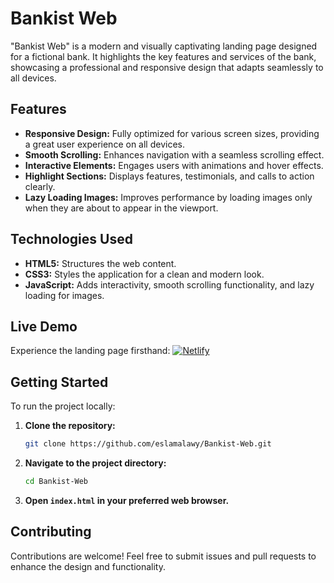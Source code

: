 # Bankist Web

"Bankist Web" is a modern and visually captivating landing page designed for a fictional bank. It highlights the key features and services of the bank, showcasing a professional and responsive design that adapts seamlessly to all devices.

## Features

- **Responsive Design:** Fully optimized for various screen sizes, providing a great user experience on all devices.
- **Smooth Scrolling:** Enhances navigation with a seamless scrolling effect.
- **Interactive Elements:** Engages users with animations and hover effects.
- **Highlight Sections:** Displays features, testimonials, and calls to action clearly.
- **Lazy Loading Images:** Improves performance by loading images only when they are about to appear in the viewport.

## Technologies Used

- **HTML5:** Structures the web content.
- **CSS3:** Styles the application for a clean and modern look.
- **JavaScript:** Adds interactivity, smooth scrolling functionality, and lazy loading for images.

## Live Demo

Experience the landing page firsthand: [![Netlify](https://img.shields.io/badge/Netlify-Deployed-blue?logo=netlify)](https://bankist-web-eslam.netlify.app/)

## Getting Started

To run the project locally:

1. **Clone the repository:**

   ```bash
   git clone https://github.com/eslamalawy/Bankist-Web.git
   ```

2. **Navigate to the project directory:**

   ```bash
   cd Bankist-Web
   ```

3. **Open `index.html` in your preferred web browser.**

## Contributing

Contributions are welcome! Feel free to submit issues and pull requests to enhance the design and functionality.
